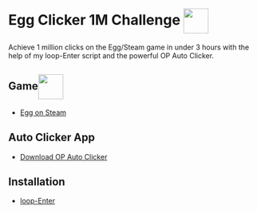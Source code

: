 # Egg Clicker 1M Challenge <picture><img src="https://1.bp.blogspot.com/-RhN1bs5oSho/VWR5MyfaJJI/AAAAAAAAAIU/PA4gaVvx61E/s1600/pc-enter.png" width = 50px align="center"></picture> 

Achieve 1 million clicks on the Egg/Steam game in under 3 hours with the help of my loop-Enter script and the powerful OP Auto Clicker.

## Game<picture><img src="https://media.tenor.com/8ZUId9IMvk0AAAAi/gudetama.gif" width = 50px align="center"></picture> 

- [Egg on Steam](https://store.steampowered.com/app/2784840/Egg/)

## Auto Clicker App

- [Download OP Auto Clicker](https://apps.microsoft.com/detail/xpfm2k6gpv72cr?hl=en-US&gl=US)

## Installation
- [loop-Enter](https://github.com/4leX-42/You-did-this-achievement/blob/main/loop-Enter/Code-enter-EN.exe)
